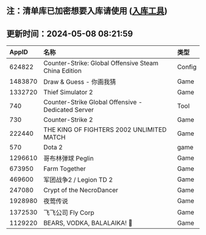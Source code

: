 ## 注：清单库已加密想要入库请使用 ([入库工具](https://github.com/BlankTMing/ManifestAutoUpdate/releases))

## 更新时间：2024-05-08 08:21:59
| AppID | 名称 | 类型  |
| :-------------------- | :----------------------------- | :----------- |
| 624822 | Counter-Strike: Global Offensive Steam China Edition| Config |
| 1483870 | Draw & Guess - 你画我猜| Game |
| 1332720 | Thief Simulator 2| Game |
| 740 | Counter-Strike Global Offensive - Dedicated Server| Tool |
| 730 | Counter-Strike 2| Game |
| 222440 | THE KING OF FIGHTERS 2002 UNLIMITED MATCH| Game |
| 570 | Dota 2| game |
| 1296610 | 哥布林弹球 Peglin| Game |
| 673950 | Farm Together| Game |
| 469600 | 军团战争2 / Legion TD 2| Game |
| 247080 | Crypt of the NecroDancer| Game |
| 1928980 | 夜莺传说| Game |
| 1372530 | 飞飞公司 Fly Corp| Game |
| 1129220 | BEARS, VODKA, BALALAIKA! 🐻| Game |
